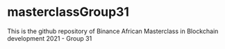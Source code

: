 # masterclassGroup31
This is the github repository of Binance African Masterclass in Blockchain development 2021 - Group 31
